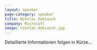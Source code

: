```yaml
---
layout: speaker
page-category: speaker
title: Nikolas Dobiasch
company: Microsoft
image: nikolas-dobiasch.jpg
---
```


Detaillierte Informationen folgen in Kürze...